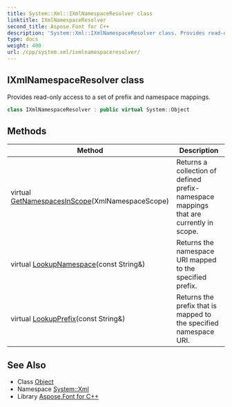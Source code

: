 ```yaml
---
title: System::Xml::IXmlNamespaceResolver class
linktitle: IXmlNamespaceResolver
second_title: Aspose.Font for C++
description: 'System::Xml::IXmlNamespaceResolver class. Provides read-only access to a set of prefix and namespace mappings in C++.'
type: docs
weight: 400
url: /cpp/system.xml/ixmlnamespaceresolver/
---
```

## IXmlNamespaceResolver class


Provides read-only access to a set of prefix and namespace mappings.

```cpp
class IXmlNamespaceResolver : public virtual System::Object
```

## Methods

| Method | Description |
| --- | --- |
| virtual [GetNamespacesInScope](./getnamespacesinscope/)(XmlNamespaceScope) | Returns a collection of defined prefix-namespace mappings that are currently in scope. |
| virtual [LookupNamespace](./lookupnamespace/)(const String\&) | Returns the namespace URI mapped to the specified prefix. |
| virtual [LookupPrefix](./lookupprefix/)(const String\&) | Returns the prefix that is mapped to the specified namespace URI. |
## See Also

* Class [Object](../../system/object/)
* Namespace [System::Xml](../)
* Library [Aspose.Font for C++](../../)
